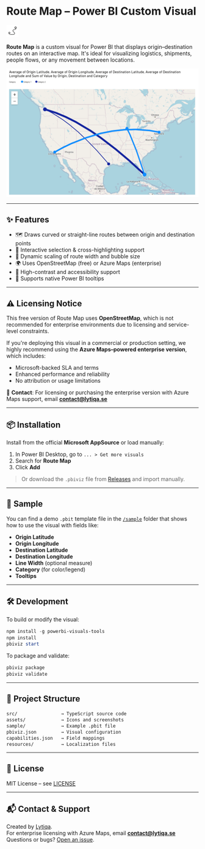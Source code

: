 
# Route Map – Power BI Custom Visual

![icon](assets/icon.png)

**Route Map** is a custom visual for Power BI that displays origin–destination routes on an interactive map. It's ideal for visualizing logistics, shipments, people flows, or any movement between locations.

![screenshot](assets/screenshot.png)

---

## ✨ Features

- 🗺️ Draws curved or straight-line routes between origin and destination points
- 📍 Interactive selection & cross-highlighting support
- 🧠 Dynamic scaling of route width and bubble size
- 🌍 Uses OpenStreetMap (free) or Azure Maps (enterprise)
- 🧭 High-contrast and accessibility support
- 🧰 Supports native Power BI tooltips

---

## ⚠️ Licensing Notice

This free version of Route Map uses **OpenStreetMap**, which is not recommended for enterprise environments due to licensing and service-level constraints.

If you're deploying this visual in a commercial or production setting, we highly recommend using the **Azure Maps–powered enterprise version**, which includes:

- Microsoft-backed SLA and terms
- Enhanced performance and reliability
- No attribution or usage limitations

📩 **Contact**: For licensing or purchasing the enterprise version with Azure Maps support, email **contact@lytiqa.se**

---

## 📦 Installation

Install from the official **Microsoft AppSource** or load manually:

1. In Power BI Desktop, go to `... > Get more visuals`
2. Search for **Route Map**  
3. Click **Add**

> Or download the `.pbiviz` file from [Releases](https://github.com/Lytiqa/PowerBI-visuals-Route-Map/releases) and import manually.

---

## 🧪 Sample

You can find a demo `.pbit` template file in the [`/sample`](./sample) folder that shows how to use the visual with fields like:

- **Origin Latitude**
- **Origin Longitude**
- **Destination Latitude**
- **Destination Longitude**
- **Line Width** (optional measure)
- **Category** (for color/legend)
- **Tooltips**

---

## 🛠️ Development

To build or modify the visual:

```powershell
npm install -g powerbi-visuals-tools
npm install
pbiviz start
```

To package and validate:

```powershell
pbiviz package
pbiviz validate
```

---

## 📁 Project Structure

```
src/                → TypeScript source code
assets/             → Icons and screenshots
sample/             → Example .pbit file
pbiviz.json         → Visual configuration
capabilities.json   → Field mappings
resources/          → Localization files
```

---

## 📄 License

MIT License – see [LICENSE](./LICENSE)

---

## 📬 Contact & Support

Created by [Lytiqa](https://github.com/Lytiqa).  
For enterprise licensing with Azure Maps, email **contact@lytiqa.se**  
Questions or bugs? [Open an issue](https://github.com/Lytiqa/PowerBI-visuals-Route-Map/issues).
